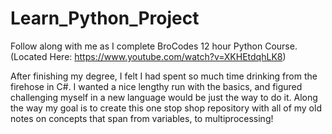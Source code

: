 # Learn_Python_Project
Follow along with me as I complete BroCodes 12 hour Python Course. (Located Here: https://www.youtube.com/watch?v=XKHEtdqhLK8)

After finishing my degree, I felt I had spent so much time drinking from the firehose in C#.
I wanted a nice lengthy run with the basics, and figured challenging myself in a new language would be just the way to do it.
Along the way my goal is to create this one stop shop repository with all of my old notes on concepts that span from variables, to multiprocessing!
